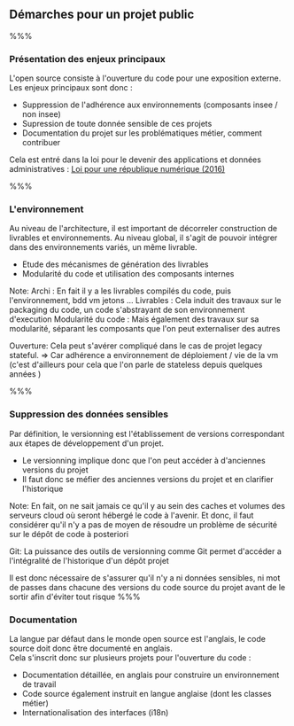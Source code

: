 <!-- .slide: data-background-image="images/treasure-map.svg" data-background-size="800px" class="chapter" -->

## Démarches pour un projet public

%%%

<!-- .slide: data-background-image="images/treasure-map.svg" data-background-size="600px" class="slide" -->
### Présentation des enjeux principaux
L'open source consiste à l'ouverture du code pour une exposition externe. Les enjeux principaux sont donc : 
- Suppression de l'adhérence aux environnements (composants insee / non insee)
- Supression de toute donnée sensible de ces projets
- Documentation du projet sur les problématiques métier, comment contribuer

Cela est entré dans la loi pour le devenir des applications et données administratives : <a href="https://www.legifrance.gouv.fr/jorf/id/JORFTEXT000033202746/" target="_blank">Loi pour une république numérique (2016)</a>

%%%

<!-- .slide: data-background-image="images/treasure-map.svg" data-background-size="600px" class="slide" -->
### L'environnement
Au niveau de l'architecture, il est important de décorreler construction de livrables et environnements. Au niveau global, il s'agit de pouvoir intégrer dans des environnements variés, un même livrable.
- Etude des mécanismes de génération des livrables <!-- .element: class="fragment" -->
- Modularité du code et utilisation des composants internes<!-- .element: class="fragment" -->


Note:
Archi : En fait il y a les livrables compilés du code, puis l'environnement, bdd vm jetons ...
Livrables : Cela induit des travaux sur le packaging du code, un code s'abstrayant de son environnement d'execution
Modularité du code : Mais également des travaux sur sa modularité, séparant les composants que l'on peut externaliser des autres

Ouverture:
Cela peut s'avérer compliqué dans le cas de projet legacy stateful.  => Car adhérence a environnement de déploiement / vie de la vm (c'est d'ailleurs pour cela que l'on parle de stateless depuis quelques années )


%%%
<!-- .slide: data-background-image="images/treasure-map.svg" data-background-size="600px" class="slide" -->
### Suppression des données sensibles
Par définition, le versionning est l'établissement de versions correspondant aux étapes de développement d'un projet.<br/>
- Le versionning implique donc que l'on peut accéder à d'anciennes versions du projet<!-- .element: class="fragment" -->
- Il faut donc se méfier des anciennes versions du projet et en clarifier l'historique<!-- .element: class="fragment" -->


Note:
En fait, on ne sait jamais ce qu'il y au sein des caches et volumes des serveurs cloud où seront hébergé le code à l'avenir. Et donc, il faut considérer qu'il n'y a pas de moyen de résoudre un problème de sécurité sur le dépôt de code à posteriori

Git: 
La puissance des outils de versionning comme Git permet d'accéder a l'intégralité de l'historique d'un dépôt projet 

Il est donc nécessaire de s'assurer qu'il n'y a ni données sensibles, ni mot de passes dans chacune des versions du code source du projet avant de le sortir afin d'éviter tout risque
%%%

<!-- .slide: data-background-image="images/treasure-map.svg" data-background-size="600px" class="slide" -->
### Documentation
La langue par défaut dans le monde open source est l'anglais, le code source doit donc être documenté en anglais. <br/>
Cela s'inscrit donc sur plusieurs projets pour l'ouverture du code :
- Documentation détaillée, en anglais pour construire un environnement de travail
- Code source également instruit en langue anglaise (dont les classes métier)
- Internationalisation des interfaces (i18n)